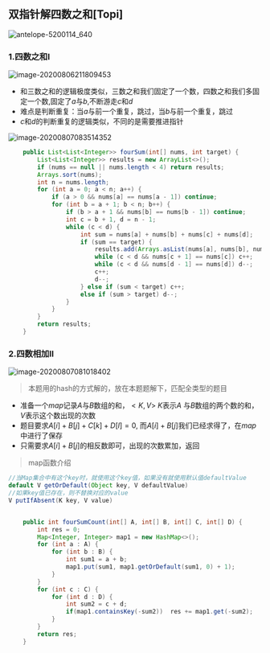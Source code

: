 ## 双指针解四数之和[Topi]

![antelope-5200114_640](D:\Dev\SrcCode\geek-algorithm-leetcode\src\main\leetcode_manuscripts\two_pointers\双指针解四数之和[Topi].assets\antelope-5200114_640.jpg)



### 1.四数之和I

![image-20200806211809453](D:\Dev\SrcCode\geek-algorithm-leetcode\src\main\leetcode_manuscripts\two_pointers\双指针解四数之和[Topi].assets\image-20200806211809453.png)

- 和三数之和的逻辑极度类似，三数之和我们固定了一个数，四数之和我们多固定一个数,固定了$a$与$b$,不断游走$c$和$d$
- 难点是判断重复：当$a$与前一个重复，跳过，当$b$与前一个重复，跳过
- $c$和$d$的判断重复的逻辑类似，不同的是需要推进指针

![image-20200807083514352](D:\Dev\SrcCode\geek-algorithm-leetcode\src\main\leetcode_manuscripts\two_pointers\双指针解四数之和[Topi].assets\image-20200807083514352.png)



```java
    public List<List<Integer>> fourSum(int[] nums, int target) {
        List<List<Integer>> results = new ArrayList<>();
        if (nums == null || nums.length < 4) return results;
        Arrays.sort(nums);
        int n = nums.length;
        for (int a = 0; a < n; a++) {
            if (a > 0 && nums[a] == nums[a - 1]) continue;
            for (int b = a + 1; b < n; b++) {
                if (b > a + 1 && nums[b] == nums[b - 1]) continue;
                int c = b + 1, d = n - 1;
                while (c < d) {
                    int sum = nums[a] + nums[b] + nums[c] + nums[d];
                    if (sum == target) {
                        results.add(Arrays.asList(nums[a], nums[b], nums[c], nums[d]));
                        while (c < d && nums[c + 1] == nums[c]) c++;
                        while (c < d && nums[d - 1] == nums[d]) d--;
                        c++;
                        d--;
                    } else if (sum < target) c++;
                    else if (sum > target) d--;
                }
            }
        }
        return results;
    }

```

### 2.四数相加II

![image-20200807081018402](D:\Dev\SrcCode\geek-algorithm-leetcode\src\main\leetcode_manuscripts\two_pointers\双指针解四数之和[Topi].assets\image-20200807081018402.png)

> 本题用的hash的方式解的，放在本题题解下，匹配全类型的题目

- 准备一个$map$记录$A$与$B$数组的和，$<K,V>$  $K$表示$A$ 与$B$数组的两个数的和，$V$表示这个数出现的次数
- 题目要求$A[i] + B[j] + C[k] + D[l] = 0$, 而$A[i] + B[j]$我们已经求得了，在$map$中进行了保存
- 只需要求$A[i] + B[j]$的相反数即可，出现的次数累加，返回

> map函数介绍

```java
//当Map集合中有这个key时，就使用这个key值，如果没有就使用默认值defaultValue
default V getOrDefault(Object key, V defaultValue)
//如果key值已存在，则不替换对应的value
V putIfAbsent(K key, V value)
```



```java

    public int fourSumCount(int[] A, int[] B, int[] C, int[] D) {
        int res = 0;
        Map<Integer, Integer> map1 = new HashMap<>();
        for (int a : A) {
            for (int b : B) {
                int sum1 = a + b;
                map1.put(sum1, map1.getOrDefault(sum1, 0) + 1);
            }
        }
        for (int c : C) {
            for (int d : D) {
                int sum2 = c + d;
                if(map1.containsKey(-sum2))  res += map1.get(-sum2);
            }
        }
        return res;
    }
```





